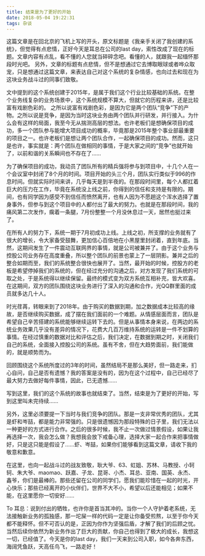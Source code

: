 ```yaml
---
title: 结束是为了更好的开始
date: 2018-05-04 19:22:31
tags: 杂谈
---
```

这篇文章是在回北京的飞机上写的开头，原文标题是《我亲手关闭了我创建的系统》，但觉得有点悲情，正好今天是耳总在公司的last day，索性改成了现在的标题。文章内容有点乱，看不懂的人您就当碎碎念吧。看懂的人，就跟我一起缅怀那段时光吧。
另外，文章的标题有点悲情，但不是想通过它去博取眼球或者哗众取宠，只是想通过这篇文章，来表达自己对这个系统的复杂情感，也向过去和现在为这块业务战斗过的同事们致敬。

文中提到的这个系统创建于2015年，是属于我们这个行业比较基础的系统。在整个业务线复杂的业务场景中，这个系统规模不算大，但就它的历程来讲，还是比较富有戏剧色彩的。
之所以说富有戏剧色彩，是因为它是两个团队“竞争”下的产物。之所以说是竞争，是因为当时这块业务由两个团队并行研发，并行接入。为什么会有这样的局面，我至今无从揣测高层的想法。也许老板们是想确保项目的成功，多一个团队参与能增大项目成功的概率，毕竟那是2015年整个事业部最重要的项目之一。也许老板们是想让两个团队合作，一起确保项目的成功。然而，这只是也许，事实就是：两个团队在做相同的事情，于是大家之间的“竞争”也就开始了，以前和谐的关系瞬间也不存在了……

为了确保项目的成功，我动员了团队所有的精兵强将参与到项目中，十几个人在一个会议室中封闭了8个月的时间。项目开始的头三个月，团队实行类似于996的作息时间。但就实际时间来讲，几乎每天是到半夜的。在那段时间里，每个人都扛着巨大的压力在工作，毕竟在系统没上线之前，你得到的信任和支持是有限的。期间，也有同学因为感受不到信任而愤然离开，也有人因为不愿趟这个浑水选择了置身事外，但参与到这个项目中的人都付出了最大的努力。也就是在那段时间，我的痛风第二次发作，瘸着一条腿，7月份整整一个月没休息过一天，居然也挺过来了。

在所有人的努力下，系统一期于7月初成功上线。上线之初，所支撑的业务就有了很大的增长，令大家备受鼓舞，更加信心百倍地在小黑屋里封闭着，直到年底。当然，这期间发生了一件震动互联网界的事情，就是公司被兼并了。由于这个业务与控股公司业务存在高度重叠，所以整个团队的前景也蒙上了一层阴影。兼并之后的整合如期而至，我们的系统整合很快也展开了。当然，最开始的时候，控股方的老板是希望停掉我们的系统的，但在经过充分的沟通之后，对方发现了我们系统的可取之处，于是系统得以继续保留。最终的模式变为双方系统互相补充，皆大欢喜。在这期间，双方的团队围绕这块业务进行了深入的沟通和合作，光QQ群里面的成员就多达几十人。

时光荏苒，转眼来到了2018年。由于购买的数据到期，加之数据成本比较高的缘故，是否继续购买数据，成了摆在我们面前的一个难题。从情感层面而言，团队是希望自己辛苦搭建的系统能够继续运转下去的。但是从事情本身来说，在两边的系统业务效果几乎没有差异的情况下，花费大几百万维持系统的运转是一件不划算的事情。在经过慎重的数据对比和评估之后，我们决定，在数据到期之时，关闭我们自己的系统，全面接入控股公司的系统。虽有不舍，但在大趋势面前，我们能做的，就是顺势而为。

回顾围绕这个系统所度过的3年的时间，虽然结局不是那么美好，但一路走来，扪心自问，自己是否有遗憾？我的答案是没有的，因为在这个过程中，自己已经尽了最大努力去做好每件事情，因此，已无遗憾……

写到这里，我们的这个系统的故事也就结束了。当然，结束是为了更好的开始，写到这里叫未完待续……

另外，这里必须要提一下当时与我们竞争的团队。那是一支非常优秀的团队，尤其是虾和岑喆，都是能力非常强的。只是很遗憾因为那段特殊的日子里，我们无法以一种更好的方式进行合作。之后的很多时候，我不止一次做过情景假设，如果让我再选择一次，我会怎么做？我想我会放下戒备心理，选择大家一起合作来把事情做好，只是这只能是假设了……虾、岑喆，如果你们能够看到这篇文章，请收下我的敬意和歉意。

在这里，也向一起战斗过的战友致敬，耿大爷、63、虹姐、苏林、马教授、小轲轲、朱大爷、maomao、跃嘉、子龙、昆哥、小杰、耳总、亚南、国英、永杰、鑫爷，你们是最棒的。那些还留在公司的同学们，愿我们能珍惜在一起的时光，开心快乐；那些已经离开的小伙伴们，世界不大不小，希望以后还能相见；如果不能，在这里愿你一切安好……

To 耳总：说到付出的牺牲，也许你是首当其冲的。当你一个人守护着老系统，无法接触新业务的孤独感，那一坨屎一样的代码一定是让你备受煎熬，以至于你今天都不能释怀。但不可否认的是，正因为你作为坚强后盾，才解了我们的后顾之忧。当然后续你依然为新业务作出了巨大的贡献，你自己也得到了极大的成长，我想这一切，已经值了。今天是你的last day，我们一天来到公司入职，如今各奔东西，海阔凭鱼跃，天高任鸟飞，一路走好！
